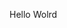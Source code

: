 Hello Wolrd














































































































































































































































































































































































































































































































































































































































































































































































































































































































































































































































































































































































































































































































































































































































































































































































































































































































































































































































































































































































































































































































































































































































































































































































































































































































































































































































































































































































































































































































































































































































































































































































































































































































































































































































































































































































































































































































































































































































































































































































































































































